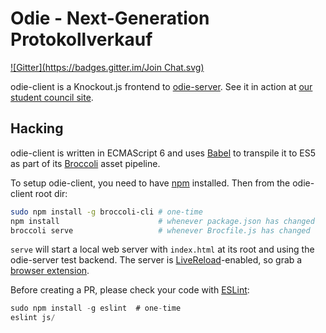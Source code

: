 # Odie - Next-Generation Protokollverkauf #

[![Gitter](https://badges.gitter.im/Join Chat.svg)](https://gitter.im/fsmi/odie?utm_source=badge&utm_medium=badge&utm_campaign=pr-badge&utm_content=badge)

odie-client is a Knockout.js frontend to [odie-server](https://github.com/fsmi/odie-server). See it in action at [our student council site](https://fsmi.uni-karlsruhe.de/odie).

## Hacking ##

odie-client is written in ECMAScript 6 and uses [Babel](https://babeljs.io/) to transpile it to ES5 as part of its [Broccoli](https://github.com/broccolijs/broccoli) asset pipeline.

To setup odie-client, you need to have [npm](https://npmjs.org/) installed. Then from the odie-client root dir:

```bash
sudo npm install -g broccoli-cli # one-time
npm install                      # whenever package.json has changed
broccoli serve                   # whenever Brocfile.js has changed
```

`serve` will start a local web server with `index.html` at its root and using the odie-server test backend. The server is [LiveReload](http://livereload.com)-enabled, so grab a [browser extension](http://feedback.livereload.com/knowledgebase/articles/86242-how-do-i-install-and-use-the-browser-extensions).

Before creating a PR, please check your code with [ESLint](http://eslint.org/):
```js
sudo npm install -g eslint  # one-time
eslint js/
```
